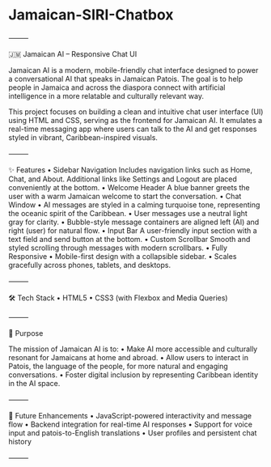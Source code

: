 # Jamaican-SIRI-Chatbox 
⸻

🇯🇲 Jamaican AI – Responsive Chat UI

Jamaican AI is a modern, mobile-friendly chat interface designed to power a conversational AI that speaks in Jamaican Patois. The goal is to help people in Jamaica and across the diaspora connect with artificial intelligence in a more relatable and culturally relevant way.

This project focuses on building a clean and intuitive chat user interface (UI) using HTML and CSS, serving as the frontend for Jamaican AI. It emulates a real-time messaging app where users can talk to the AI and get responses styled in vibrant, Caribbean-inspired visuals.

⸻

✨ Features
	•	Sidebar Navigation
Includes navigation links such as Home, Chat, and About. Additional links like Settings and Logout are placed conveniently at the bottom.
	•	Welcome Header
A blue banner greets the user with a warm Jamaican welcome to start the conversation.
	•	Chat Window
	•	AI messages are styled in a calming turquoise tone, representing the oceanic spirit of the Caribbean.
	•	User messages use a neutral light gray for clarity.
	•	Bubble-style message containers are aligned left (AI) and right (user) for natural flow.
	•	Input Bar
A user-friendly input section with a text field and send button at the bottom.
	•	Custom Scrollbar
Smooth and styled scrolling through messages with modern scrollbars.
	•	Fully Responsive
	•	Mobile-first design with a collapsible sidebar.
	•	Scales gracefully across phones, tablets, and desktops.

⸻

🛠️ Tech Stack
	•	HTML5
	•	CSS3 (with Flexbox and Media Queries)

⸻

📱 Purpose

The mission of Jamaican AI is to:
	•	Make AI more accessible and culturally resonant for Jamaicans at home and abroad.
	•	Allow users to interact in Patois, the language of the people, for more natural and engaging conversations.
	•	Foster digital inclusion by representing Caribbean identity in the AI space.

⸻

🚀 Future Enhancements
	•	JavaScript-powered interactivity and message flow
	•	Backend integration for real-time AI responses
	•	Support for voice input and patois-to-English translations
	•	User profiles and persistent chat history

⸻